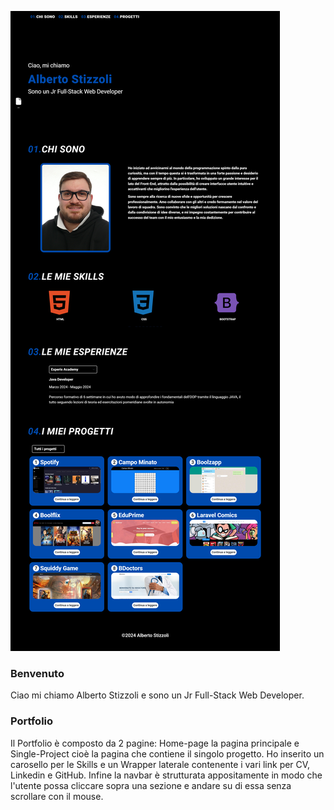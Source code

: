 ![immagine](src/assets/images/screen-home.png)

### Benvenuto

Ciao mi chiamo Alberto Stizzoli e sono un Jr Full-Stack Web Developer.

### Portfolio

Il Portfolio è composto da 2 pagine: Home-page la pagina principale e Single-Project cioè la pagina che contiene il singolo progetto. Ho inserito un carosello per le Skills e un Wrapper laterale contenente i vari link per CV, Linkedin e GitHub. Infine la navbar è strutturata appositamente in modo che l'utente possa cliccare sopra una sezione e andare su di essa senza scrollare con il mouse.



